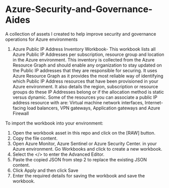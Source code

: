 # Azure-Security-and-Governance-Aides
A collection of assets I created to help improve security and governance operations for Azure environments

1. Azure Public IP Address Inventory Workbook- 
  This workbook lists all Azure Public IP Addresses per subscription, resource group and location in the Azure environment. This inventory is collected from the Azure Resource Graph and should enable any organization to stay updated on the Public IP addresses that they are responsible for securing.
  It uses Azure Resource Graph as it provides the most reliable way of identifying which Public IP Address resources that have been provisioned in your Azure environment. It also details the region, subscription or resource groups do these IP Addresses belong or if the allocation method is static versus dynamic.
  Some of the resources you can associate a public IP address resource with are:
  Virtual machine network interfaces, Internet-facing load balancers, VPN gateways, Application gateways and Azure Firewall
  
  To import the workbook into your environment:
  1. Open the workbook asset in this repo and click on the [RAW] button.
  2. Copy the file content.
  3. Open Azure Monitor, Azure Sentinel or Azure Security Center. in your Azure environment. Go Workbooks and click to create a new workbook.
  4. Select the </> to enter the Advanced Editor.
  5. Paste the copied JSON from step 2 to replace the existing JSON content.
  6. Click Apply and then click Save
  7. Enter the required details for saving the workbook and save the workbook.
    
